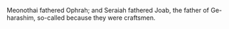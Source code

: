 Meonothai fathered Ophrah; and Seraiah fathered Joab, the father of Ge-harashim, so-called because they were craftsmen.
